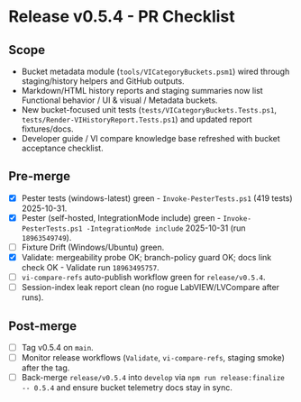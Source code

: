 <!-- markdownlint-disable-next-line MD041 -->
# Release v0.5.4 - PR Checklist

## Scope

- Bucket metadata module (`tools/VICategoryBuckets.psm1`) wired through staging/history helpers and GitHub outputs.
- Markdown/HTML history reports and staging summaries now list Functional behavior / UI & visual / Metadata buckets.
- New bucket-focused unit tests (`tests/VICategoryBuckets.Tests.ps1`, `tests/Render-VIHistoryReport.Tests.ps1`) and
  updated report fixtures/docs.
- Developer guide / VI compare knowledge base refreshed with bucket acceptance checklist.

## Pre-merge

- [x] Pester tests (windows-latest) green - `Invoke-PesterTests.ps1` (419 tests) 2025-10-31.
- [x] Pester (self-hosted, IntegrationMode include) green - `Invoke-PesterTests.ps1 -IntegrationMode include` 2025-10-31 (run `18963549749`).
- [ ] Fixture Drift (Windows/Ubuntu) green.
- [x] Validate: mergeability probe OK; branch-policy guard OK; docs link check OK - Validate run `18963495757`.
- [ ] `vi-compare-refs` auto-publish workflow green for `release/v0.5.4`.
- [ ] Session-index leak report clean (no rogue LabVIEW/LVCompare after runs).

## Post-merge

- [ ] Tag v0.5.4 on `main`.
- [ ] Monitor release workflows (`Validate`, `vi-compare-refs`, staging smoke) after the tag.
- [ ] Back-merge `release/v0.5.4` into `develop` via `npm run release:finalize -- 0.5.4` and ensure bucket telemetry docs stay in sync.
